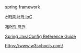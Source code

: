 spring framework

[컨테이너와 IoC](http://limmmee.tistory.com/13)

[제어의 역전](http://vandbt.tistory.com/43)

[Spring JavaConfig Reference Guide](https://docs.spring.io/spring-javaconfig/docs/1.0.0.M4/reference/html)

https://www.w3schools.com/
